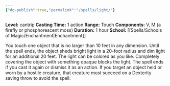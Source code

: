 ```yaml
---
{"dg-publish":true,"permalink":"/spells/light/"}
---
```


**Level:** cantrip
**Casting Time:** 1 action
**Range:** Touch
**Components:** V, M (a firefly or phosphorescent moss)
**Duration:** 1 hour
**School:** [[Spells/Schools of Magic/Enchantment\|Enchantment]]

You touch one object that is no larger than 10 feet in any dimension. Until the spell ends, the object sheds bright light in a 20-foot radius and dim light for an additional 20 feet. The light can be colored as you like. Completely covering the object with something opaque blocks the light. The spell ends if you cast it again or dismiss it as an action.
If you target an object held or worn by a hostile creature, that creature must succeed on a Dexterity saving throw to avoid the spell.